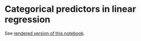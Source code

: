 # Categorical predictors in linear regression

See [rendered version of this
notebook](https://nbviewer.org/github/lisds/dsip/blob/interactive-notebooks/linear_regression_categorical_predictors.ipynb).
